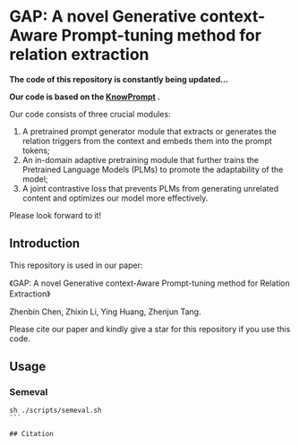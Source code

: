 # GAP: A novel Generative context-Aware Prompt-tuning method for relation extraction

**The code of this repository is constantly being updated...**

**Our code is based on the [KnowPrompt](https://github.com/zjunlp/KnowPrompt) .**

Our code consists of three crucial modules: 
  1. A pretrained prompt generator module that extracts or generates the relation triggers from the context and embeds them into the prompt tokens;
  2. An in-domain adaptive pretraining module that further trains the Pretrained Language Models (PLMs) to promote the adaptability of the model;
  3. A joint contrastive loss that prevents PLMs from generating unrelated content and optimizes our model more effectively.



Please look forward to it!

## Introduction

This repository is used in our paper:

《GAP: A novel Generative context-Aware Prompt-tuning method for Relation Extraction》

Zhenbin Chen, Zhixin Li, Ying Huang, Zhenjun Tang. 


Please cite our paper and kindly give a star for this repository if you use this code.


## Usage

### Semeval
````
sh ./scripts/semeval.sh
```

## Citation


